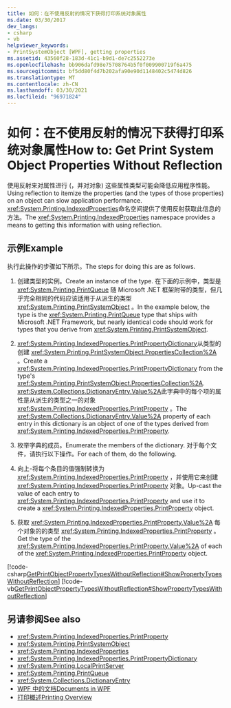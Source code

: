 ```yaml
---
title: 如何：在不使用反射的情况下获得打印系统对象属性
ms.date: 03/30/2017
dev_langs:
- csharp
- vb
helpviewer_keywords:
- PrintSystemObject [WPF], getting properties
ms.assetid: 43560f28-183d-41c1-b9d1-de7c2552273e
ms.openlocfilehash: bb906dafd98e75708764b5f0f009900719f6a475
ms.sourcegitcommit: bf5dd80f4d7b202afa90e90d1148402c5474d826
ms.translationtype: MT
ms.contentlocale: zh-CN
ms.lasthandoff: 03/30/2021
ms.locfileid: "96971824"
---
```

# <a name="how-to-get-print-system-object-properties-without-reflection"></a><span data-ttu-id="44ec5-102">如何：在不使用反射的情况下获得打印系统对象属性</span><span class="sxs-lookup"><span data-stu-id="44ec5-102">How to: Get Print System Object Properties Without Reflection</span></span>
<span data-ttu-id="44ec5-103">使用反射来对属性进行 (，并对对象) 这些属性类型可能会降低应用程序性能。</span><span class="sxs-lookup"><span data-stu-id="44ec5-103">Using reflection to itemize the properties (and the types of those properties) on an object can slow application performance.</span></span> <span data-ttu-id="44ec5-104"><xref:System.Printing.IndexedProperties>命名空间提供了使用反射获取此信息的方法。</span><span class="sxs-lookup"><span data-stu-id="44ec5-104">The <xref:System.Printing.IndexedProperties> namespace provides a means to getting this information with using reflection.</span></span>  
  
## <a name="example"></a><span data-ttu-id="44ec5-105">示例</span><span class="sxs-lookup"><span data-stu-id="44ec5-105">Example</span></span>  
 <span data-ttu-id="44ec5-106">执行此操作的步骤如下所示。</span><span class="sxs-lookup"><span data-stu-id="44ec5-106">The steps for doing this are as follows.</span></span>  
  
1. <span data-ttu-id="44ec5-107">创建类型的实例。</span><span class="sxs-lookup"><span data-stu-id="44ec5-107">Create an instance of the type.</span></span> <span data-ttu-id="44ec5-108">在下面的示例中，类型是 <xref:System.Printing.PrintQueue> 随 Microsoft .NET 框架附带的类型，但几乎完全相同的代码应该适用于从派生的类型 <xref:System.Printing.PrintSystemObject> 。</span><span class="sxs-lookup"><span data-stu-id="44ec5-108">In the example below, the type is the <xref:System.Printing.PrintQueue> type that ships with Microsoft .NET Framework, but nearly identical code should work for types that you derive from <xref:System.Printing.PrintSystemObject>.</span></span>  
  
2. <span data-ttu-id="44ec5-109"><xref:System.Printing.IndexedProperties.PrintPropertyDictionary>从类型的创建 <xref:System.Printing.PrintSystemObject.PropertiesCollection%2A> 。</span><span class="sxs-lookup"><span data-stu-id="44ec5-109">Create a <xref:System.Printing.IndexedProperties.PrintPropertyDictionary> from the type's <xref:System.Printing.PrintSystemObject.PropertiesCollection%2A>.</span></span> <span data-ttu-id="44ec5-110"><xref:System.Collections.DictionaryEntry.Value%2A>此字典中的每个项的属性是从派生的类型之一的对象 <xref:System.Printing.IndexedProperties.PrintProperty> 。</span><span class="sxs-lookup"><span data-stu-id="44ec5-110">The <xref:System.Collections.DictionaryEntry.Value%2A> property of each entry in this dictionary is an object of one of the types derived from <xref:System.Printing.IndexedProperties.PrintProperty>.</span></span>  
  
3. <span data-ttu-id="44ec5-111">枚举字典的成员。</span><span class="sxs-lookup"><span data-stu-id="44ec5-111">Enumerate the members of the dictionary.</span></span> <span data-ttu-id="44ec5-112">对于每个文件，请执行以下操作。</span><span class="sxs-lookup"><span data-stu-id="44ec5-112">For each of them, do the following.</span></span>  
  
4. <span data-ttu-id="44ec5-113">向上-将每个条目的值强制转换为 <xref:System.Printing.IndexedProperties.PrintProperty> ，并使用它来创建 <xref:System.Printing.IndexedProperties.PrintProperty> 对象。</span><span class="sxs-lookup"><span data-stu-id="44ec5-113">Up-cast the value of each entry to <xref:System.Printing.IndexedProperties.PrintProperty> and use it to create a <xref:System.Printing.IndexedProperties.PrintProperty> object.</span></span>  
  
5. <span data-ttu-id="44ec5-114">获取 <xref:System.Printing.IndexedProperties.PrintProperty.Value%2A> 每个对象的的类型 <xref:System.Printing.IndexedProperties.PrintProperty> 。</span><span class="sxs-lookup"><span data-stu-id="44ec5-114">Get the type of the <xref:System.Printing.IndexedProperties.PrintProperty.Value%2A> of each of the <xref:System.Printing.IndexedProperties.PrintProperty> object.</span></span>  
  
 [!code-csharp[GetPrintObjectPropertyTypesWithoutReflection#ShowPropertyTypesWithoutReflection](~/samples/snippets/csharp/VS_Snippets_Wpf/GetPrintObjectPropertyTypesWithoutReflection/CSharp/Program.cs#showpropertytypeswithoutreflection)]
 [!code-vb[GetPrintObjectPropertyTypesWithoutReflection#ShowPropertyTypesWithoutReflection](~/samples/snippets/visualbasic/VS_Snippets_Wpf/GetPrintObjectPropertyTypesWithoutReflection/visualbasic/program.vb#showpropertytypeswithoutreflection)]  
  
## <a name="see-also"></a><span data-ttu-id="44ec5-115">另请参阅</span><span class="sxs-lookup"><span data-stu-id="44ec5-115">See also</span></span>

- <xref:System.Printing.IndexedProperties.PrintProperty>
- <xref:System.Printing.PrintSystemObject>
- <xref:System.Printing.IndexedProperties>
- <xref:System.Printing.IndexedProperties.PrintPropertyDictionary>
- <xref:System.Printing.LocalPrintServer>
- <xref:System.Printing.PrintQueue>
- <xref:System.Collections.DictionaryEntry>
- [<span data-ttu-id="44ec5-116">WPF 中的文档</span><span class="sxs-lookup"><span data-stu-id="44ec5-116">Documents in WPF</span></span>](documents-in-wpf.md)
- [<span data-ttu-id="44ec5-117">打印概述</span><span class="sxs-lookup"><span data-stu-id="44ec5-117">Printing Overview</span></span>](printing-overview.md)

